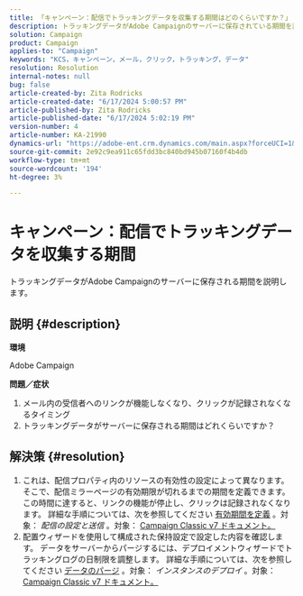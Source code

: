 ```yaml
---
title: 「キャンペーン：配信でトラッキングデータを収集する期間はどのくらいですか？」
description: トラッキングデータがAdobe Campaignのサーバーに保存されている期間を説明します。
solution: Campaign
product: Campaign
applies-to: "Campaign"
keywords: "KCS，キャンペーン，メール，クリック，トラッキング，データ"
resolution: Resolution
internal-notes: null
bug: false
article-created-by: Zita Rodricks
article-created-date: "6/17/2024 5:00:57 PM"
article-published-by: Zita Rodricks
article-published-date: "6/17/2024 5:02:19 PM"
version-number: 4
article-number: KA-21990
dynamics-url: "https://adobe-ent.crm.dynamics.com/main.aspx?forceUCI=1&pagetype=entityrecord&etn=knowledgearticle&id=50a4df23-cb2c-ef11-840a-002248084fbb"
source-git-commit: 2e92c9ea911c65fdd3bc840bd945b07160f4b4db
workflow-type: tm+mt
source-wordcount: '194'
ht-degree: 3%

---
```


# キャンペーン：配信でトラッキングデータを収集する期間


トラッキングデータがAdobe Campaignのサーバーに保存される期間を説明します。

## 説明 {#description}


<b>環境</b>

Adobe Campaign

<b>問題／症状</b>

1. メール内の受信者へのリンクが機能しなくなり、クリックが記録されなくなるタイミング
2. トラッキングデータがサーバーに保存される期間はどれくらいですか？



## 解決策 {#resolution}


1. これは、配信プロパティ内のリソースの有効性の設定によって異なります。 そこで、配信ミラーページの有効期限が切れるまでの期間を定義できます。 この時間に達すると、リンクの機能が停止し、クリックは記録されなくなります。 詳細な手順については、次を参照してください [有効期間を定義](https://experienceleague.adobe.com/docs/campaign-classic/using/sending-messages/key-steps-when-creating-a-delivery/steps-sending-the-delivery.html?lang=en#defining-validity-period) 。対象： *配信の設定と送信* 。対象： [Campaign Classic v7 ドキュメント。](https://experienceleague.adobe.com/en/docs/campaign-classic)
2. 配置ウィザードを使用して構成された保持設定で設定した内容を確認します。 データをサーバーからパージするには、デプロイメントウィザードでトラッキングログの日制限を調整します。 詳細な手順については、次を参照してください [データのパージ](https://experienceleague.adobe.com/docs/campaign-classic/using/installing-campaign-classic/initial-configuration/deploying-an-instance.html?lang=en#purging-data) 。対象： *インスタンスのデプロイ* 。対象： [Campaign Classic v7 ドキュメント。](https://experienceleague.adobe.com/en/docs/campaign-classic)

